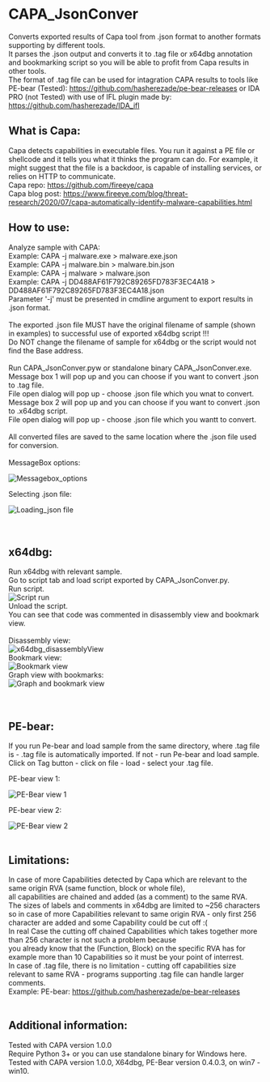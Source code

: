 # CAPA_JsonConver
Converts exported results of Capa tool from .json format to another formats supporting by different tools.<br/>
It parses the .json output and converts it to .tag file or x64dbg annotation and bookmarking script so you will be able to profit from Capa results in other tools.<br/>
The format of .tag file can be used for intagration CAPA results to tools like PE-bear (Tested): https://github.com/hasherezade/pe-bear-releases or IDA PRO (not Tested) with use of IFL plugin made by: https://github.com/hasherezade/IDA_ifl
<br/>
## What is Capa:
Capa detects capabilities in executable files. You run it against a PE file or shellcode and it tells you what it thinks the program can do.
For example, it might suggest that the file is a backdoor, is capable of installing services, or relies on HTTP to communicate.<br/>
Capa repo: https://github.com/fireeye/capa <br/>
Capa blog post: https://www.fireeye.com/blog/threat-research/2020/07/capa-automatically-identify-malware-capabilities.html
<br/>
## How to use:
Analyze sample with CAPA:<br/>
Example: CAPA -j malware.exe > malware.exe.json<br/>
Example: CAPA -j malware.bin > malware.bin.json<br/>
Example: CAPA -j malware > malware.json<br/>
Example: CAPA -j DD488AF61F792C89265FD783F3EC4A18 > DD488AF61F792C89265FD783F3EC4A18.json<br/>
Parameter '-j' must be presented in cmdline argument to export results in .json format.<br/>
<br/>
The exported .json file MUST have the original filename of sample (shown in examples) to successful use of exported x64dbg script !!!<br/> 
Do NOT change the filename of sample for x64dbg or the script would not find the Base address.<br/>
<br/>
Run CAPA_JsonConver.pyw or standalone binary CAPA_JsonConver.exe.<br/>
Message box 1 will pop up and you can choose if you want to convert .json to .tag file.<br/>
File open dialog will pop up - choose .json file which you wnat to convert.<br/>
Message box 2 will pop up and you can choose if you want to convert .json to .x64dbg script.<br/>
File open dialog will pop up - choose .json file which you wantt to convert.<br/>
<br/>
All converted files are saved to the same location where the .json file used for conversion.<br/>
<br/>
MessageBox options:

![Messagebox_options](/Images/Messagebox_options.PNG)

Selecting .json file:

![Loading_json file](/Images/Loading_json_file.PNG)
<br/>
<br/>
<br/>
## x64dbg:
Run x64dbg with relevant sample.<br/>
Go to script tab and load script exported by CAPA_JsonConver.py.<br/>
Run script.
<br/>
![Script run](/Images/x64dbg_run_script.PNG)
<br/>
Unload the script.<br/>
You can see that code was commented in disassembly view and bookmark view. <br/>
<br/>
Disassembly view:
<br/>
![x64dbg_disassemblyView](/Images/x64dbg_disassemblyView.PNG)
<br/>
Bookmark view:
<br/>
![Bookmark view](/Images/x64dbg_bookmarkview.PNG)
<br/>
Graph view with bookmarks:
<br/>
![Graph and bookmark view](/Images/x64dbg_Graph_view_and_bookmarks.PNG)
<br/>
<br/>
<br/>
## PE-bear:
If you run Pe-bear and load sample from the same directory, where .tag file is - .tag file is automatically imported.
If not - run Pe-bear and load sample. Click on Tag button - click on file - load - select your .tag file.

PE-bear view 1:

![PE-Bear view 1](/Images/Pe_Bear_1.PNG)


PE-bear view 2:

![PE-Bear view 2](/Images/Pe_Bear_2.PNG)
<br/>
<br/>
## Limitations:
In case of more Capabilities detected by Capa which are relevant to the same origin RVA (same function, block or whole file), <br/>
all capabilities are chained and added (as a comment) to the same RVA.<br/>
The sizes of labels and comments in x64dbg are limited to ~256 characters so in case of more Capabilities relevant to same origin RVA - only first 256 character are added and some Capability could be cut off :(<br/>
In real Case the cutting off chained Capabilities which takes together more than 256 character is not such a problem because<br/>
you already know that the (Function, Block) on the specific RVA has for example more than 10 Capabilities so it must be your point of interrest.
<br/>
In case of .tag file, there is no limitation - cutting off capabilities size relevant to same RVA - programs supporting .tag file can handle larger comments. <br/>
Example: PE-bear: https://github.com/hasherezade/pe-bear-releases
<br/>
<br/>
## Additional information:
Tested with CAPA version 1.0.0<br/>
Require Python 3+ or you can use standalone binary for Windows here.<br/>
Tested with CAPA version 1.0.0, X64dbg, PE-Bear version 0.4.0.3, on win7 - win10.<br/>



